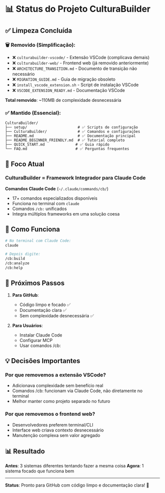 # 📊 Status do Projeto CulturaBuilder

## ✅ Limpeza Concluída

### 🗑️ Removido (Simplificação):
- ❌ `culturabuilder-vscode/` - Extensão VSCode (complicava demais)
- ❌ `culturabuilder-web/` - Frontend web (já removido anteriormente)
- ❌ `ARCHITECTURE_TRANSITION.md` - Documento de transição não necessário
- ❌ `MIGRATION_GUIDE.md` - Guia de migração obsoleto
- ❌ `install_vscode_extension.sh` - Script de instalação VSCode
- ❌ `VSCODE_EXTENSION_READY.md` - Documentação VSCode

**Total removido**: ~110MB de complexidade desnecessária

### ✅ Mantido (Essencial):
```
CulturaBuilder/
├── setup/                       # ✅ Scripts de configuração
├── CulturaBuilder/              # ✅ Comandos e configurações
├── README.md                    # ✅ Documentação principal
├── README_BEGINNER_FRIENDLY.md  # ✅ Tutorial completo
├── QUICK_START.md              # ✅ Guia rápido
└── FAQ.md                      # ✅ Perguntas frequentes
```

## 🎯 Foco Atual

### CulturaBuilder = Framework Integrador para Claude Code

**Comandos Claude Code** (`~/.claude/commands/cb/`)
   - 17+ comandos especializados disponíveis
   - Funciona no terminal com `claude`
   - Comandos `/cb:` unificados
   - Integra múltiplos frameworks em uma solução coesa

## 📝 Como Funciona

```bash
# No terminal com Claude Code:
claude

# Depois digite:
/cb:build
/cb:analyze
/cb:help
```

## 🚀 Próximos Passos

1. **Para GitHub**:
   - Código limpo e focado ✅
   - Documentação clara ✅
   - Sem complexidade desnecessária ✅

2. **Para Usuários**:
   - Instalar Claude Code
   - Configurar MCP
   - Usar comandos /cb:

## 💡 Decisões Importantes

### Por que removemos a extensão VSCode?
- Adicionava complexidade sem benefício real
- Comandos /cb: funcionam via Claude Code, não diretamente no terminal
- Melhor manter como projeto separado no futuro

### Por que removemos o frontend web?
- Desenvolvedores preferem terminal/CLI
- Interface web criava contexto desnecessário
- Manutenção complexa sem valor agregado

## 📊 Resultado

**Antes**: 3 sistemas diferentes tentando fazer a mesma coisa
**Agora**: 1 sistema focado que funciona bem

---

**Status**: Pronto para GitHub com código limpo e documentação clara! 🎉